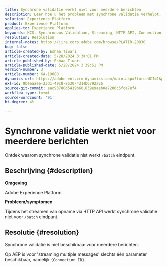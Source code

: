 ```yaml
---
title: Synchrone validatie werkt niet voor meerdere berichten
description: Leer hoe u het probleem met synchrone validatie verhelpt, waarbij synchrone validatie niet beschikbaar is voor meerdere berichten.
solution: Experience Platform
product: Experience Platform
applies-to: Experience Platform
keywords: KCS, Synchronous Validation, Streaming, HTTP API, Connection ID
resolution: Resolution
internal-notes: https://jira.corp.adobe.com/browse/PLATIR-20830
bug: false
article-created-by: Eshaa Tiwari
article-created-date: 5/28/2024 3:38:01 PM
article-published-by: Eshaa Tiwari
article-published-date: 5/28/2024 3:39:51 PM
version-number: 3
article-number: KA-19680
dynamics-url: https://adobe-ent.crm.dynamics.com/main.aspx?forceUCI=1&pagetype=entityrecord&etn=knowledgearticle&id=7d764741-081d-ef11-840b-6045bd026dc7
exl-id: 9beeaaee-23d1-49c8-8530-4314b6792a26
source-git-commit: aac93780d5419b601639e9aeb0e7206c5fca7ef4
workflow-type: tm+mt
source-wordcount: '91'
ht-degree: 4%

---
```


# Synchrone validatie werkt niet voor meerdere berichten


Ontdek waarom synchrone validatie niet werkt `/batch` eindpunt.

## Beschrijving {#description}


<b>Omgeving</b>

Adobe Experience Platform

<b>Probleem/symptomen</b>

Tijdens het streamen van opname via HTTP API werkt synchrone validatie niet voor `/batch` eindpunt.


## Resolutie {#resolution}


Synchrone validatie is niet beschikbaar voor meerdere berichten.

Op AEP is voor &#39;streaming multiple messages&#39; slechts één parameter beschikbaar, namelijk `{Connection_ID}`.
